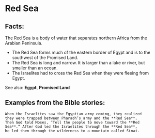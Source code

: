 Red Sea
=======

Facts:
------

The Red Sea is a body of water that separates northern Africa from the
Arabian Peninsula.

-   The Red Sea forms much of the eastern border of Egypt and is to the
    southwest of the Promised Land.
-   The Red Sea is long and narrow. It is larger than a lake or river,
    but smaller than an ocean.
-   The Israelites had to cross the Red Sea when they were fleeing from
    Egypt.

See also: **Egypt**, **Promised Land**

Examples from the Bible stories:
--------------------------------

    When the Israelites saw the Egyptian army coming, they realized
    they were trapped between Pharaoh’s army and the **Red Sea**.
    Then God told Moses, “Tell the people to move toward the **Red
    Sea**.” After God led the Israelites through the **Red Sea**,
    he led them through the wilderness to a mountain called Sinai.
